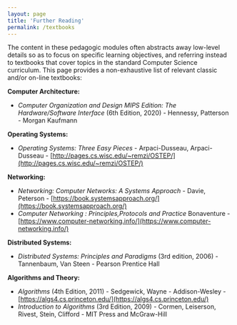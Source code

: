 ```yaml
---
layout: page
title: 'Further Reading'
permalink: /textbooks
---
```


The content in these pedagogic modules often abstracts away low-level details so as to focus on specific learning objectives,
and referring instead to textbooks that cover topics in the standard Computer Science curriculum. 
This page provides a non-exhaustive list of relevant classic and/or on-line textbooks:

<div markdown="1" class="ui tab segment active">

**Computer Architecture:**
  - _Computer Organization and Design MIPS Edition: The Hardware/Software Interface_ (6th Edition, 2020) - Hennessy, Patterson - Morgan Kaufmann

**Operating Systems:**
  - _Operating Systems: Three Easy Pieces_  - Arpaci-Dusseau, Arpaci-Dusseau - [http://pages.cs.wisc.edu/~remzi/OSTEP/](http://pages.cs.wisc.edu/~remzi/OSTEP/)
  
<!--  - _Operating System Concepts_ (10th Edition, 2018) - Silberschatz, Galvin, Gagne - John Wiley & Sons, Inc. -->

**Networking:**
  - _Networking: Computer Networks: A Systems Approach_ - Davie, Peterson - [https://book.systemsapproach.org/](https://book.systemsapproach.org/)
  - _Computer Networking : Principles,Protocols and Practice_ Bonaventure - [https://www.computer-networking.info/](https://www.computer-networking.info/)

**Distributed Systems:**
  - _Distributed Systems: Principles and Paradigms_ (3rd edition, 2006) - Tannenbaum, Van Steen - Pearson Prentice Hall 

**Algorithms and Theory:** 
  - _Algorithms_  (4th Edition, 2011) - Sedgewick, Wayne - Addison-Wesley - [https://algs4.cs.princeton.edu/](https://algs4.cs.princeton.edu/)
  - _Introduction to Algorithms_ (3rd Edition, 2009) - Cormen, Leiserson, Rivest, Stein, Clifford - MIT Press and McGraw-Hill
  

</div>
